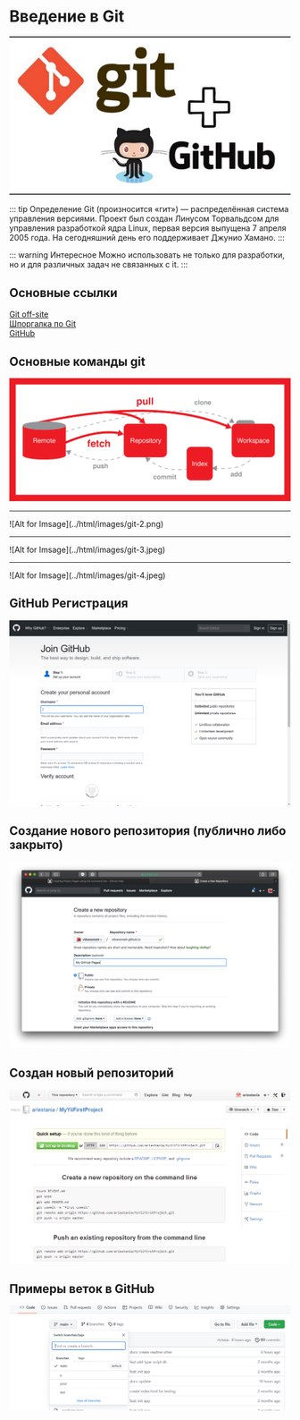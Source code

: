 # Введение в Git

![Alt for Imsage](../html/images/github.jpg)

::: tip Определение
Git (произносится «гит») — распределённая система управления версиями. Проект был создан Линусом Торвальдсом для управления разработкой ядра Linux, первая версия выпущена 7 апреля 2005 года. На сегодняшний день его поддерживает Джунио Хамано.
:::

::: warning Интересное
Можно использовать не только для разработки, но и для различных задач не связанных с it.
:::

## Основные ссылки
<a href="https://git-scm.com/" target="_blank">Git off-site</a> <br/>
<a href="https://github.com/cyberspacedk/Git-commands" target="_blank">Шпоргалка по Git</a> <br/>
<a href="https://github.com/" target="_blank">GitHub</a> <br/>

## Основные команды git

![Alt for Imsage](../html/images/git.png)
<hr>
![Alt for Imsage](../html/images/git-2.png)
<hr>
![Alt for Imsage](../html/images/git-3.jpeg)
<hr>
![Alt for Imsage](../html/images/git-4.jpeg)

## GitHub Регистрация

![Alt for Imsage](../html/images/github-2.png)

## Создание нового репозитория (публично либо закрыто)

![Alt for Imsage1](../html/images/github-1.png)

## Создан новый репозиторий

![Alt for Imsage](../html/images/github-3.png)

## Примеры веток в GitHub
![img.png](../html/images/img.png)